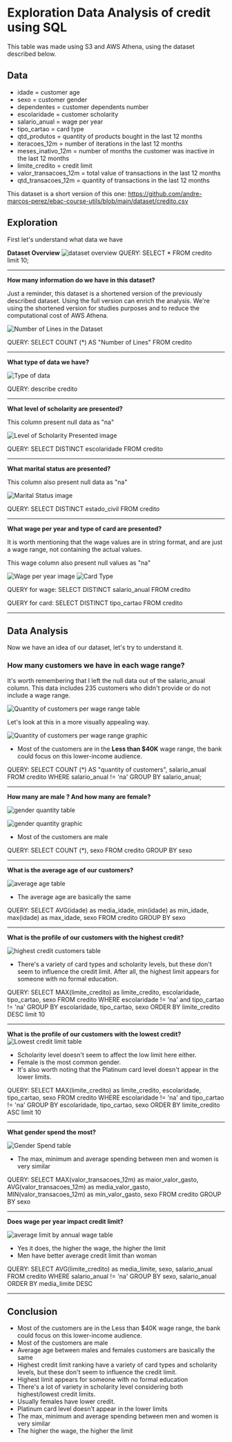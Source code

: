 # Exploration Data Analysis of credit using SQL

This table was made using S3 and AWS Athena, using the dataset described below.

## Data
- idade = customer age
- sexo = customer gender
- dependentes = customer dependents number
- escolaridade = customer scholarity
- salario_anual = wage per year
- tipo_cartao = card type
- qtd_produtos = quantity of products bought in the last 12 months
- iteracoes_12m = number of iterations in the last 12 months
- meses_inativo_12m = number of months the customer was inactive in the last 12 months
- limite_credito = credit limit
- valor_transacoes_12m = total value of transactions in the last 12 months
- qtd_transacoes_12m = quantity of transactions in the last 12 months


This dataset is a short version of this one: https://github.com/andre-marcos-perez/ebac-course-utils/blob/main/dataset/credito.csv

## Exploration

First let's understand what data we have

**Dataset Overview**
![dataset overview](https://github.com/lucaselpidio/media-rep/blob/main/table_overview.png?raw=true)
QUERY: SELECT * FROM credito limit 10;
______________________________________________________________________________________________________
**How many information do we have in this dataset?**

Just a reminder, this dataset is a shortened version of the previously described dataset. Using the full version can enrich the analysis. We're using the shortened version for studies purposes and to reduce the computational cost of AWS Athena.

![Number of Lines in the Dataset](https://github.com/lucaselpidio/media-rep/blob/main/number_lines.png?raw=true)

QUERY: SELECT COUNT (*) AS "Number of Lines" FROM credito

_______________________________________________________________________________________________________

**What type of data we have?**

![Type of data](https://github.com/lucaselpidio/media-rep/blob/main/describe.png?raw=true)

QUERY: describe credito
_______________________________________________________________________________________________________

**What level of scholarity are presented?**

This column present null data as "na"

![Level of Scholarity Presented image](https://github.com/lucaselpidio/media-rep/blob/main/scholarity.png?raw=true)

QUERY: SELECT DISTINCT escolaridade FROM credito
_______________________________________________________________________________________________________
**What marital status are presented?**

This column also present null data as "na"

![Marital Status image](https://github.com/lucaselpidio/media-rep/blob/main/marital_status.png?raw=true)

QUERY: SELECT DISTINCT estado_civil FROM credito
________________________________________________________________________________________________________
**What wage per year and type of card are presented?**

It is worth mentioning that the wage values are in string format, and are just a wage range, not containing the actual values.

This wage column also present null values as "na"

![Wage per year image](https://github.com/lucaselpidio/media-rep/blob/main/wage_per_year.png?raw=true) ![Card Type](https://github.com/lucaselpidio/media-rep/blob/main/card_type.png?raw=true)

QUERY for wage: SELECT DISTINCT salario_anual FROM credito

QUERY for card: SELECT DISTINCT tipo_cartao FROM credito
________________________________________________________________________________________________________
## Data Analysis
Now we have an idea of our dataset, let's try to understand it.

 ### **How many customers we have in each wage range?**

It's worth remembering that I left the null data out of the salario_anual column. This data includes 235 customers who didn't provide or do not include a wage range.

![Quantity of customers per wage range table](https://github.com/lucaselpidio/media-rep/blob/main/quantity_customers-wage_per_year.png?raw=true)

Let's look at this in a more visually appealing way.

![Quantity of customers per wage range graphic](https://github.com/lucaselpidio/media-rep/blob/main/qtt-wage-graphic.png?raw=true)

-  Most of the customers are in the **Less than $40K** wage range, the bank could focus on this lower-income audience.

QUERY: SELECT COUNT (*) AS "quantity of customers", salario_anual FROM credito WHERE salario_anual != 'na' GROUP BY salario_anual;
_______________________________________________________________________________________________________
**How many are male ? And how many are female?**

![gender quantity table](https://github.com/lucaselpidio/media-rep/blob/main/gender_quantity.png?raw=true)

![gender quantity graphic](https://github.com/lucaselpidio/media-rep/blob/main/gender_graphic.png?raw=true)

- Most of the customers are male

QUERY: SELECT  COUNT (*), sexo FROM credito GROUP BY sexo
_______________________________________________________________________________________________________
**What is the average age of our customers?**

![average age table](https://github.com/lucaselpidio/media-rep/blob/main/avg_age_table.png?raw=true)

- The average age are basically the same

QUERY: SELECT AVG(idade) as media_idade, min(idade) as min_idade, max(idade) as max_idade, sexo FROM credito GROUP BY sexo
_______________________________________________________________________________________________________
**What is the profile of our customers with the highest credit?**

![highest credit customers table](https://github.com/lucaselpidio/media-rep/blob/main/highest_credit_table.png?raw=true)

- There's a variety of card types and scholarity levels, but these don't seem to influence the credit limit. After all, the highest limit appears for someone with no formal education.

QUERY: SELECT MAX(limite_credito) as limite_credito, escolaridade, tipo_cartao, sexo FROM credito WHERE escolaridade != 'na' and tipo_cartao != 'na' GROUP BY escolaridade, tipo_cartao, sexo ORDER BY limite_credito DESC limit 10
_______________________________________________________________________________________________________
**What is the profile of our customers with the lowest credit?**
![Lowest credit limit table](https://github.com/lucaselpidio/media-rep/blob/main/lowest_credit_table.png?raw=true)

- Scholarity level doesn't seem to affect the low limit here either.
- Female is the most common gender.
- It's also worth noting that the Platinum card level doesn't appear in the lower limits.

QUERY: SELECT MAX(limite_credito) as limite_credito, escolaridade, tipo_cartao, sexo FROM credito WHERE escolaridade != 'na' and tipo_cartao != 'na' GROUP BY escolaridade, tipo_cartao, sexo ORDER BY limite_credito ASC limit 10
______________________________________________________________________________________________________
**What gender spend the most?**

![Gender Spend table](https://github.com/lucaselpidio/media-rep/blob/main/gender_spend_table.png?raw=true)

- The max, minimum and average spending between men and women is very similar

QUERY: SELECT MAX(valor_transacoes_12m) as maior_valor_gasto, AVG(valor_transacoes_12m) as media_valor_gasto, MIN(valor_transacoes_12m) as min_valor_gasto, sexo FROM credito GROUP BY sexo
______________________________________________________________________________________________________
**Does wage per year impact credit limit?**

![average limit by annual wage table](https://github.com/lucaselpidio/media-rep/blob/main/avg_limit-wage-v2.png?raw=true)

- Yes it does, the higher the wage, the higher the limit
- Men have better average credit limit than woman

QUERY: SELECT AVG(limite_credito) as media_limite, sexo, salario_anual FROM credito WHERE salario_anual != 'na' GROUP BY sexo, salario_anual ORDER BY media_limite DESC
______________________________________________________________________________________________________
## Conclusion
- Most of the customers are in the Less than $40K wage range, the bank could focus on this lower-income audience.
- Most of the customers are male
- Average age between males and females customers are basically the same
- Highest credit limit ranking have a variety of card types and scholarity levels, but these don't seem to influence the credit limit.
- Highest limit appears for someone with no formal education
- There's a lot of variety in scholarity level considering both highest/lowest credit limits.
- Usually females have lower credit.
- Platinum card level doesn't appear in the lower limits
- The max, minimum and average spending between men and women is very similar
- The higher the wage, the higher the limit
